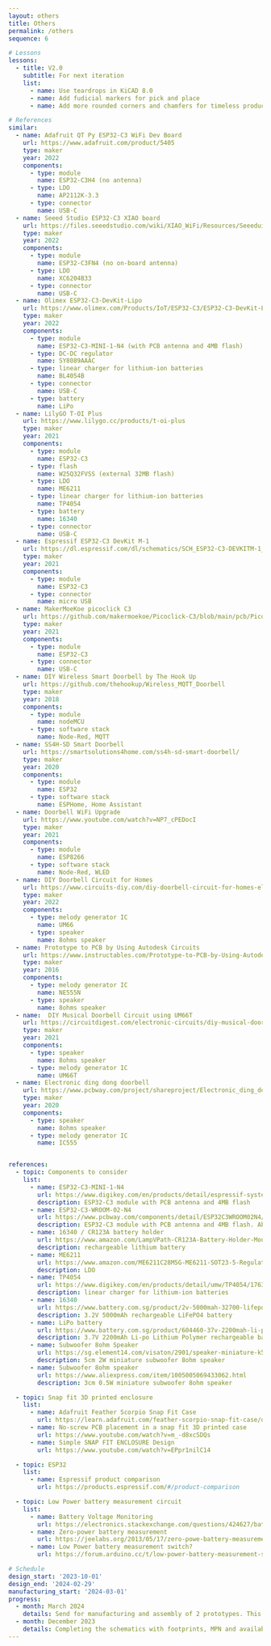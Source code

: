 ```yaml
---
layout: others
title: Others
permalink: /others
sequence: 6

# Lessons
lessons:
  - title: V2.0
    subtitle: For next iteration
    list:
      - name: Use teardrops in KiCAD 8.0
      - name: Add fudicial markers for pick and place
      - name: Add more rounded corners and chamfers for timeless product design enclosures

# References
similar:
  - name: Adafruit QT Py ESP32-C3 WiFi Dev Board
    url: https://www.adafruit.com/product/5405
    type: maker
    year: 2022
    components:
      - type: module
        name: ESP32-C3H4 (no antenna)
      - type: LDO
        name: AP2112K-3.3
      - type: connector
        name: USB-C
  - name: Seeed Studio ESP32-C3 XIAO board
    url: https://files.seeedstudio.com/wiki/XIAO_WiFi/Resources/Seeeduino-XIAO-ESP32C3-SCH.pdf
    type: maker
    year: 2022
    components:
      - type: module
        name: ESP32-C3FN4 (no on-board antenna)
      - type: LDO
        name: XC6204B33
      - type: connector
        name: USB-C
  - name: Olimex ESP32-C3-DevKit-Lipo
    url: https://www.olimex.com/Products/IoT/ESP32-C3/ESP32-C3-DevKit-Lipo/open-source-hardware
    type: maker
    year: 2022
    components:
      - type: module
        name: ESP32-C3-MINI-1-N4 (with PCB antenna and 4MB flash)
      - type: DC-DC regulator
        name: SY8089AAAC
      - type: linear charger for lithium-ion batteries
        name: BL4054B
      - type: connector
        name: USB-C
      - type: battery
        name: LiPo
  - name: LilyGO T-OI Plus
    url: https://www.lilygo.cc/products/t-oi-plus
    type: maker
    year: 2021
    components:
      - type: module
        name: ESP32-C3
      - type: flash
        name: W25Q32FVSS (external 32MB flash)
      - type: LDO
        name: ME6211
      - type: linear charger for lithium-ion batteries
        name: TP4054
      - type: battery
        name: 16340
      - type: connector
        name: USB-C
  - name: Espressif ESP32-C3 DevKit M-1
    url: https://dl.espressif.com/dl/schematics/SCH_ESP32-C3-DEVKITM-1_V1_20200915A.pdf
    type: maker
    year: 2021
    components:
      - type: module
        name: ESP32-C3
      - type: connector
        name: micro USB
  - name: MakerMoeKoe picoclick C3
    url: https://github.com/makermoekoe/Picoclick-C3/blob/main/pcb/Picoclick_C3/picoclick_c3_v1.1.pdf
    type: maker
    year: 2021
    components:
      - type: module
        name: ESP32-C3
      - type: connector
        name: USB-C
  - name: DIY Wireless Smart Doorbell by The Hook Up
    url: https://github.com/thehookup/Wireless_MQTT_Doorbell
    type: maker
    year: 2018
    components:
      - type: module
        name: nodeMCU
      - type: software stack
        name: Node-Red, MQTT
  - name: SS4H-SD Smart Doorbell
    url: https://smartsolutions4home.com/ss4h-sd-smart-doorbell/
    type: maker
    year: 2020
    components:
      - type: module
        name: ESP32
      - type: software stack
        name: ESPHome, Home Assistant
  - name: Doorbell WiFi Upgrade
    url: https://www.youtube.com/watch?v=NP7_cPEDocI
    type: maker
    year: 2021
    components:
      - type: module
        name: ESP8266
      - type: software stack
        name: Node-Red, WLED
  - name: DIY Doorbell Circuit for Homes
    url: https://www.circuits-diy.com/diy-doorbell-circuit-for-homes-electronics-projects/
    type: maker
    year: 2022
    components:
      - type: melody generator IC
        name: UM66
      - type: speaker
        name: 8ohms speaker
  - name: Prototype to PCB by Using Autodesk Circuits
    url: https://www.instructables.com/Prototype-to-PCB-by-Using-Autodesk-Circuits/
    type: maker
    year: 2016
    components:
      - type: melody generator IC
        name: NE555N
      - type: speaker
        name: 8ohms speaker
  - name:  DIY Musical Doorbell Circuit using UM66T
    url: https://circuitdigest.com/electronic-circuits/diy-musical-doorbell-circuit-using-um66-ic
    type: maker
    year: 2021
    components:
      - type: speaker
        name: 8ohms speaker
      - type: melody generator IC
        name: UM66T
  - name: Electronic ding dong doorbell
    url: https://www.pcbway.com/project/shareproject/Electronic_ding_dong_doorbell.html
    type: maker
    year: 2020
    components:
      - type: speaker
        name: 8ohms speaker
      - type: melody generator IC
        name: IC555


references:
  - topic: Components to consider
    list:
      - name: ESP32-C3-MINI-1-N4
        url: https://www.digikey.com/en/products/detail/espressif-systems/ESP32-C3-MINI-1-N4/13877574
        description: ESP32-C3 module with PCB antenna and 4MB flash
      - name: ESP32-C3-WROOM-02-N4
        url: https://www.pcbway.com/components/detail/ESP32C3WROOM02N4/497176/
        description: ESP32-C3 module with PCB antenna and 4MB flash. Able to be assembled by PCBWay.
      - name: 16340 / CR123A battery holder
        url: https://www.amazon.com/LampVPath-CR123A-Battery-Holder-Mounting/dp/B07WVX74KR
        description: rechargeable lithium battery
      - name: ME6211
        url: https://www.amazon.com/ME6211C28M5G-ME6211-SOT23-5-Regulator-2-8V/dp/B09SQ8DSZ2
        description: LDO
      - name: TP4054
        url: https://www.digikey.com/en/products/detail/umw/TP4054/17635214
        description: linear charger for lithium-ion batteries
      - name: 16340
        url: https://www.battery.com.sg/product/2v-5000mah-32700-lifepo4-battery
        description: 3.2V 5000mAh rechargeable LiFePO4 battery
      - name: LiPo battery
        url: https://www.battery.com.sg/product/604460-37v-2200mah-li-po-lithium-polymer-rechargeable-battery
        description: 3.7V 2200mAh Li-po Lithium Polymer rechargeable battery
      - name: Subwoofer 8ohm Speaker
        url: https://sg.element14.com/visaton/2901/speaker-miniature-k50-8ohm/dp/4662064?MER=TARG-MER-PLP-RECO-STM71233-0
        description: 5cm 2W miniature subwoofer 8ohm speaker
      - name: Subwoofer 8ohm speaker
        url: https://www.aliexpress.com/item/1005005069433062.html
        description: 3cm 0.5W miniature subwoofer 8ohm speaker

  - topic: Snap fit 3D printed enclosure
    list:
      - name: Adafruit Feather Scorpio Snap Fit Case
        url: https://learn.adafruit.com/feather-scorpio-snap-fit-case/overview
      - name: No-screw PCB placement in a snap fit 3D printed case
        url: https://www.youtube.com/watch?v=m_-d8xcSDQs
      - name: Simple SNAP FIT ENCLOSURE Design
        url: https://www.youtube.com/watch?v=EPpr1nilC14

  - topic: ESP32
    list:
      - name: Espressif product comparison
        url: https://products.espressif.com/#/product-comparison

  - topic: Low Power battery measurement circuit
    list:
      - name: Battery Voltage Monitoring
        url: https://electronics.stackexchange.com/questions/424627/battery-voltage-monitoring
      - name: Zero-power battery measurement
        url: https://jeelabs.org/2013/05/17/zero-powe-battery-measurement/index.html
      - name: Low Power battery measurement switch?
        url: https://forum.arduino.cc/t/low-power-battery-measurement-switch/1171203

# Schedule
design_start: '2023-10-01'
design_end: '2024-02-29'
manufacturing_start: '2024-03-01'
progress:
  - month: March 2024
    details: Send for manufacturing and assembly of 2 prototypes. This phase includes PCB manufacturing, component procurement, pick and place, 3D printing the cases.
  - month: December 2023
    details: Completing the schematics with footprints, MPN and availability of assembly parts.
---
```

